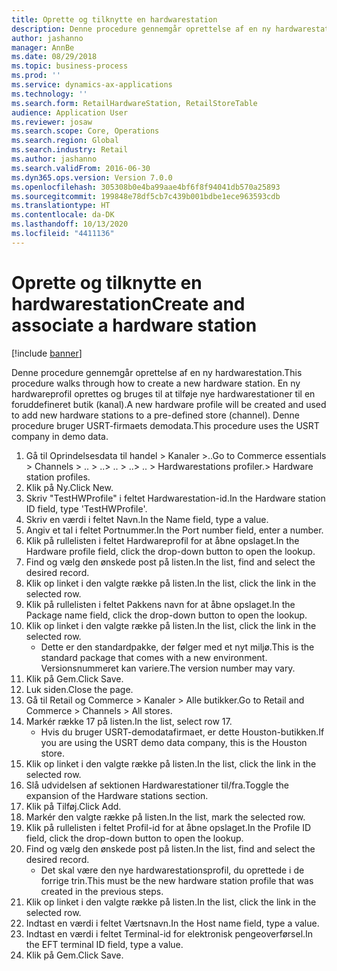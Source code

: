 ```yaml
---
title: Oprette og tilknytte en hardwarestation
description: Denne procedure gennemgår oprettelse af en ny hardwarestation.
author: jashanno
manager: AnnBe
ms.date: 08/29/2018
ms.topic: business-process
ms.prod: ''
ms.service: dynamics-ax-applications
ms.technology: ''
ms.search.form: RetailHardwareStation, RetailStoreTable
audience: Application User
ms.reviewer: josaw
ms.search.scope: Core, Operations
ms.search.region: Global
ms.search.industry: Retail
ms.author: jashanno
ms.search.validFrom: 2016-06-30
ms.dyn365.ops.version: Version 7.0.0
ms.openlocfilehash: 305308b0e4ba99aae4bf6f8f94041db570a25893
ms.sourcegitcommit: 199848e78df5cb7c439b001bdbe1ece963593cdb
ms.translationtype: HT
ms.contentlocale: da-DK
ms.lasthandoff: 10/13/2020
ms.locfileid: "4411136"
---
```

# <a name="create-and-associate-a-hardware-station"></a><span data-ttu-id="7d152-103">Oprette og tilknytte en hardwarestation</span><span class="sxs-lookup"><span data-stu-id="7d152-103">Create and associate a hardware station</span></span>

[!include [banner](../includes/banner.md)]

<span data-ttu-id="7d152-104">Denne procedure gennemgår oprettelse af en ny hardwarestation.</span><span class="sxs-lookup"><span data-stu-id="7d152-104">This procedure walks through how to create a new hardware station.</span></span> <span data-ttu-id="7d152-105">En ny hardwareprofil oprettes og bruges til at tilføje nye hardwarestationer til en foruddefineret butik (kanal).</span><span class="sxs-lookup"><span data-stu-id="7d152-105">A new hardware profile will be created and used to add new hardware stations to a pre-defined store (channel).</span></span> <span data-ttu-id="7d152-106">Denne procedure bruger USRT-firmaets demodata.</span><span class="sxs-lookup"><span data-stu-id="7d152-106">This procedure uses the USRT company in demo data.</span></span>

1. <span data-ttu-id="7d152-107">Gå til Oprindelsesdata til handel > Kanaler >..</span><span class="sxs-lookup"><span data-stu-id="7d152-107">Go to Commerce essentials > Channels > ..</span></span> <span data-ttu-id="7d152-108">> ..</span><span class="sxs-lookup"><span data-stu-id="7d152-108">> ..</span></span> <span data-ttu-id="7d152-109">> ..</span><span class="sxs-lookup"><span data-stu-id="7d152-109">> ..</span></span> <span data-ttu-id="7d152-110">> Hardwarestations profiler.</span><span class="sxs-lookup"><span data-stu-id="7d152-110">> Hardware station profiles.</span></span>
2. <span data-ttu-id="7d152-111">Klik på Ny.</span><span class="sxs-lookup"><span data-stu-id="7d152-111">Click New.</span></span>
3. <span data-ttu-id="7d152-112">Skriv "TestHWProfile" i feltet Hardwarestation-id.</span><span class="sxs-lookup"><span data-stu-id="7d152-112">In the Hardware station ID field, type 'TestHWProfile'.</span></span>
4. <span data-ttu-id="7d152-113">Skriv en værdi i feltet Navn.</span><span class="sxs-lookup"><span data-stu-id="7d152-113">In the Name field, type a value.</span></span>
5. <span data-ttu-id="7d152-114">Angiv et tal i feltet Portnummer.</span><span class="sxs-lookup"><span data-stu-id="7d152-114">In the Port number field, enter a number.</span></span>
6. <span data-ttu-id="7d152-115">Klik på rullelisten i feltet Hardwareprofil for at åbne opslaget.</span><span class="sxs-lookup"><span data-stu-id="7d152-115">In the Hardware profile field, click the drop-down button to open the lookup.</span></span>
7. <span data-ttu-id="7d152-116">Find og vælg den ønskede post på listen.</span><span class="sxs-lookup"><span data-stu-id="7d152-116">In the list, find and select the desired record.</span></span>
8. <span data-ttu-id="7d152-117">Klik op linket i den valgte række på listen.</span><span class="sxs-lookup"><span data-stu-id="7d152-117">In the list, click the link in the selected row.</span></span>
9. <span data-ttu-id="7d152-118">Klik på rullelisten i feltet Pakkens navn for at åbne opslaget.</span><span class="sxs-lookup"><span data-stu-id="7d152-118">In the Package name field, click the drop-down button to open the lookup.</span></span>
10. <span data-ttu-id="7d152-119">Klik op linket i den valgte række på listen.</span><span class="sxs-lookup"><span data-stu-id="7d152-119">In the list, click the link in the selected row.</span></span>
    * <span data-ttu-id="7d152-120">Dette er den standardpakke, der følger med et nyt miljø.</span><span class="sxs-lookup"><span data-stu-id="7d152-120">This is the standard package that comes with a new environment.</span></span> <span data-ttu-id="7d152-121">Versionsnummeret kan variere.</span><span class="sxs-lookup"><span data-stu-id="7d152-121">The version number may vary.</span></span>  
11. <span data-ttu-id="7d152-122">Klik på Gem.</span><span class="sxs-lookup"><span data-stu-id="7d152-122">Click Save.</span></span>
12. <span data-ttu-id="7d152-123">Luk siden.</span><span class="sxs-lookup"><span data-stu-id="7d152-123">Close the page.</span></span>
13. <span data-ttu-id="7d152-124">Gå til Retail og Commerce > Kanaler > Alle butikker.</span><span class="sxs-lookup"><span data-stu-id="7d152-124">Go to Retail and Commerce > Channels > All stores.</span></span>
14. <span data-ttu-id="7d152-125">Markér række 17 på listen.</span><span class="sxs-lookup"><span data-stu-id="7d152-125">In the list, select row 17.</span></span>
    * <span data-ttu-id="7d152-126">Hvis du bruger USRT-demodatafirmaet, er dette Houston-butikken.</span><span class="sxs-lookup"><span data-stu-id="7d152-126">If you are using the USRT demo data company, this is the Houston store.</span></span>  
15. <span data-ttu-id="7d152-127">Klik op linket i den valgte række på listen.</span><span class="sxs-lookup"><span data-stu-id="7d152-127">In the list, click the link in the selected row.</span></span>
16. <span data-ttu-id="7d152-128">Slå udvidelsen af sektionen Hardwarestationer til/fra.</span><span class="sxs-lookup"><span data-stu-id="7d152-128">Toggle the expansion of the Hardware stations section.</span></span>
17. <span data-ttu-id="7d152-129">Klik på Tilføj.</span><span class="sxs-lookup"><span data-stu-id="7d152-129">Click Add.</span></span>
18. <span data-ttu-id="7d152-130">Markér den valgte række på listen.</span><span class="sxs-lookup"><span data-stu-id="7d152-130">In the list, mark the selected row.</span></span>
19. <span data-ttu-id="7d152-131">Klik på rullelisten i feltet Profil-id for at åbne opslaget.</span><span class="sxs-lookup"><span data-stu-id="7d152-131">In the Profile ID field, click the drop-down button to open the lookup.</span></span>
20. <span data-ttu-id="7d152-132">Find og vælg den ønskede post på listen.</span><span class="sxs-lookup"><span data-stu-id="7d152-132">In the list, find and select the desired record.</span></span>
    * <span data-ttu-id="7d152-133">Det skal være den nye hardwarestationsprofil, du oprettede i de forrige trin.</span><span class="sxs-lookup"><span data-stu-id="7d152-133">This must be the new hardware station profile that was created in the previous steps.</span></span>  
21. <span data-ttu-id="7d152-134">Klik op linket i den valgte række på listen.</span><span class="sxs-lookup"><span data-stu-id="7d152-134">In the list, click the link in the selected row.</span></span>
22. <span data-ttu-id="7d152-135">Indtast en værdi i feltet Værtsnavn.</span><span class="sxs-lookup"><span data-stu-id="7d152-135">In the Host name field, type a value.</span></span>
23. <span data-ttu-id="7d152-136">Indtast en værdi i feltet Terminal-id for elektronisk pengeoverførsel.</span><span class="sxs-lookup"><span data-stu-id="7d152-136">In the EFT terminal ID field, type a value.</span></span>
24. <span data-ttu-id="7d152-137">Klik på Gem.</span><span class="sxs-lookup"><span data-stu-id="7d152-137">Click Save.</span></span>

